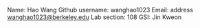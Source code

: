 Name: Hao Wang
Github username: wanghao1023
Email: address wanghao1023@berkeley.edu
Lab section: 108
GSI: Jin Kweon